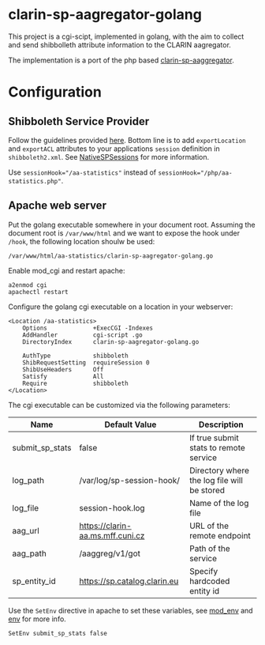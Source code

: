 # clarin-sp-aagregator-golang
This project is a cgi-scipt, implemented in golang, with the aim to collect and send shibbolleth attribute information to the CLARIN aagregator.

The implementation is a port of the php based [clarin-sp-aaggregator](https://github.com/ufal/clarin-sp-aaggregator).

# Configuration

## Shibboleth Service Provider
Follow the guidelines provided [here](https://github.com/ufal/clarin-sp-aaggregator#shibboleth2xml). Bottom line is to add `exportLocation` and `exportACL` attributes to your applications `session` definition in `shibboleth2.xml`. See [NativeSPSessions](https://wiki.shibboleth.net/confluence/display/SHIB2/NativeSPSessions) for more information.

Use `sessionHook="/aa-statistics"` instead of `sessionHook="/php/aa-statistics.php"`.

## Apache web server

Put the golang executable somewhere in your document root. Assuming the document root is `/var/www/html` and we want to expose the hook under `/hook`, the following location shoulw be used:

```
/var/www/html/aa-statistics/clarin-sp-aagregator-golang.go
```

Enable mod_cgi and restart apache:

```
a2enmod cgi
apachectl restart
```

Configure the golang cgi executable on a location in your webserver:

```
<Location /aa-statistics>
	Options				+ExecCGI -Indexes
	AddHandler			cgi-script .go
	DirectoryIndex		clarin-sp-aagregator-golang.go

	AuthType            shibboleth
	ShibRequestSetting  requireSession 0	
	ShibUseHeaders      Off
	Satisfy             All
	Require             shibboleth
</Location>
```

The cgi executable can be customized via the following parameters:

| Name            | Default Value                    | Description                                 |
| --------------- | -------------------------------- | ------------------------------------------- |
| submit_sp_stats | false                            | If true submit stats to remote service      |
| log_path        | /var/log/sp-session-hook/        | Directory where the log file will be stored | 
| log_file        | session-hook.log                 | Name of the log file                        |
| aag_url         | https://clarin-aa.ms.mff.cuni.cz | URL of the remote endpoint                  |
| aag_path        | /aaggreg/v1/got                  | Path of the service                         |
| sp_entity_id    | https://sp.catalog.clarin.eu     | Specify hardcoded entity id                 |

Use the `SetEnv` directive in apache to set these variables, see [mod_env](http://httpd.apache.org/docs/current/mod/mod_env.html) and [env](http://httpd.apache.org/docs/current/env.html) for more info.

```
SetEnv submit_sp_stats false
```
